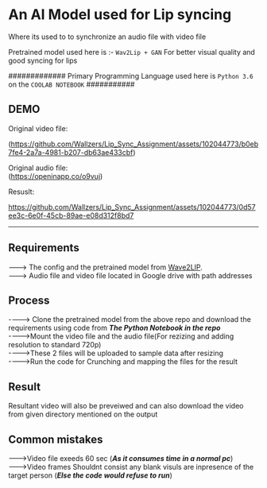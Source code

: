 # An AI Model used for Lip syncing
Where its used to to synchronize an audio file with video file


Pretrained model used here is :- `Wav2Lip + GAN`
For better visual quality and good syncing for lips

############# Primary Programming  Language used here is `Python 3.6` on the `COOLAB NOTEBOOK` ###########


## DEMO                                                                                                                                                                                                                                                                                                                                                                               
Original video file:

(https://github.com/Wallzers/Lip_Sync_Assignment/assets/102044773/b0eb7fe4-2a7a-4981-b207-db63ae433cbf)

Original audio file:                                                                                                                                                                                                                        
(https://openinapp.co/o9vuj)

Resuslt:

https://github.com/Wallzers/Lip_Sync_Assignment/assets/102044773/0d57ee3c-6e0f-45cb-89ae-e08d312f8bd7


***********************************************************************************************************

## Requirements
---> The config and the pretrained model from [Wave2LIP](https://github.com/justinjohn0306/Wav2Lip).                                                                                                                            
---> Audio file and video file located in Google drive with path addresses

## Process
----> Clone the pretrained model from the above repo and download the requirements using code from ***The Python Notebook in the repo***                                                                                                                                                                                     
---->Mount the video file and the audio file(For rezizing and adding resolution to standard 720p)                                                                                                                                                                                    
---->These 2 files will be uploaded to sample data after resizing                                                                                                                                                                                    
---->Run the code for Crunching and mapping the files for the result                                                                                                                                                                                    

## Result
Resultant video will also be preveiwed and can also download the video from given directory mentioned on the output

## Common mistakes
--->Video file exeeds 60 sec (***As it consumes time in a normal pc***)                                                                                                                                                                                    
--->Video frames Shouldnt consist any blank visuls are inpresence of the target person  (***Else the code would refuse to run***)
